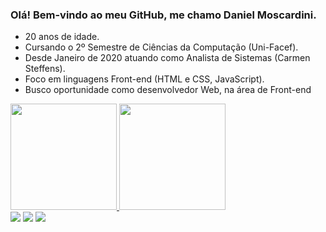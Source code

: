 ### Olá! Bem-vindo ao meu GitHub, me chamo Daniel Moscardini.
- 20 anos de idade. 
- Cursando o 2º Semestre de Ciências da Computação (Uni-Facef).
- Desde Janeiro de 2020 atuando como Analista de Sistemas (Carmen Steffens).
- Foco em linguagens Front-end (HTML e CSS, JavaScript).
- Busco oportunidade como desenvolvedor Web, na área de Front-end

 <div>
  <a href="https://github.com/DanielMoscardini">
  <img height="170em" src="https://github-readme-stats.vercel.app/api?username=DanielMoscardini&show_icons=true&theme=dracula&include_all_commits=true&count_private=true"/>
  <img height="170em" src="https://github-readme-stats.vercel.app/api/top-langs/?username=DanielMoscardini&layout=compact&langs_count=7&theme=dracula"/>
</div>
  
  <div> 
   <a href="https://instagram.com/moscardinidaniel" target="_blank"><img src="https://img.shields.io/badge/-Instagram-%23E4405F?style=for-the-badge&logo=instagram&logoColor=white" target="_blank"></a>
   <a href = "mailto:moscardinibdaniel@gmail.com"><img src="https://img.shields.io/badge/-Gmail-%23333?style=for-the-badge&logo=gmail&logoColor=white" target="_blank"></a>
  <a href="https://www.linkedin.com/in/daniel-moscardini/" target="_blank"><img src="https://img.shields.io/badge/-LinkedIn-%230077B5?style=for-the-badge&logo=linkedin&logoColor=white" target="_blank"></a> 
       
 </div> 
